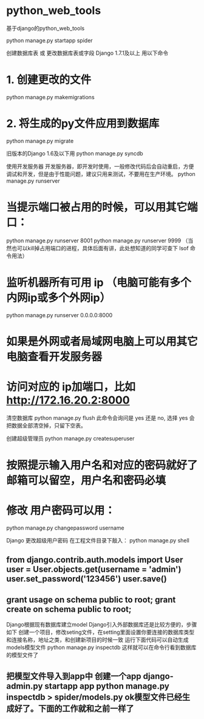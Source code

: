 # python_web_tools
基于django的python_web_tools


python manage.py startapp spider

创建数据库表 或 更改数据库表或字段
Django 1.7.1及以上 用以下命令
# 1. 创建更改的文件
python manage.py makemigrations
# 2. 将生成的py文件应用到数据库
python manage.py migrate

旧版本的Django 1.6及以下用
python manage.py syncdb


使用开发服务器
开发服务器，即开发时使用，一般修改代码后会自动重启，方便调试和开发，但是由于性能问题，建议只用来测试，不要用在生产环境。
python manage.py runserver
 
# 当提示端口被占用的时候，可以用其它端口：
python manage.py runserver 8001
python manage.py runserver 9999
（当然也可以kill掉占用端口的进程，具体后面有讲，此处想知道的同学可查下 lsof 命令用法）
 
# 监听机器所有可用 ip （电脑可能有多个内网ip或多个外网ip）
python manage.py runserver 0.0.0.0:8000
# 如果是外网或者局域网电脑上可以用其它电脑查看开发服务器
# 访问对应的 ip加端口，比如 http://172.16.20.2:8000

清空数据库
python manage.py flush
此命令会询问是 yes 还是 no, 选择 yes 会把数据全部清空掉，只留下空表。


创建超级管理员
python manage.py createsuperuser



# 按照提示输入用户名和对应的密码就好了邮箱可以留空，用户名和密码必填
# 修改 用户密码可以用：
python manage.py changepassword username


Django 更改超级用户密码
在工程文件目录下敲入：
python manage.py shell

from django.contrib.auth.models import User
user = User.objects.get(username = 'admin')
user.set_password('123456')
user.save()
------------------------------------------------
grant usage on schema public to root;
grant create on schema public to root;
------------------------------------------------

Django根据现有数据库建立model
Django引入外部数据库还是比较方便的，步骤如下 
创建一个项目，修改seting文件，在setting里面设置你要连接的数据库类型和连接名称，地址之类，和创建新项目的时候一致 
运行下面代码可以自动生成models模型文件 
python manage.py inspectdb 
这样就可以在命令行看到数据库的模型文件了

把模型文件导入到app中 
创建一个app 
django-admin.py startapp app 
python manage.py inspectdb > spider/models.py 
ok模型文件已经生成好了。下面的工作就和之前一样了
----------------------------------------------------------------------

